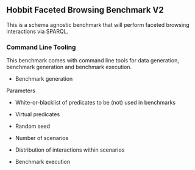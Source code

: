 ## Hobbit Faceted Browsing Benchmark V2
This is a schema agnostic benchmark that will perform faceted browsing interactions via SPARQL.

### Command Line Tooling
This benchmark comes with command line tools for data generation, benchmark generation and benchmark execution.


* Benchmark generation

Parameters
* White-or-blacklist of predicates to be (not) used in benchmarks
* Virtual predicates
* Random seed
* Number of scenarios
* Distribution of interactions within scenarios





* Benchmark execution





